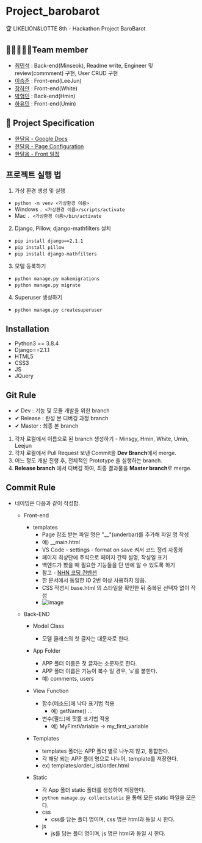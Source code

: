 # Project_barobarot

🏆 LIKELION&amp;LOTTE 8th - Hackathon Project BaroBarot

## 👨‍👨‍👨‍👧‍👧Team member

- [최민석](https://github.com/minsgy) : Back-end(Minseok), Readme write, Engineer 및 review(commment) 구현, User CRUD 구현
- [이승준](https://github.com/g0709-19) : Front-end(LeeJun)
- [장하얀](https://github.com/white-jang) : Front-end(White)
- [박형민](https://github.com/thalals/) : Back-end(Hmin)
- [하유민](https://github.com/qhahd78) : Front-end(Umin)

## 📑 Project Specification

- [한달음 - Google Docs](https://docs.google.com/document/d/1US57lggIKGL0CG4JkgxOzRyGLcLDPqiVBlbb1MafzIs/edit?usp=sharing)
- [한달음 - Page Configuration](https://jamboard.google.com/d/1oTOr-Hq79dz_WfDCB2bpPPcNucm-LPVugLqNfSbqENk/edit?usp=sharing)
- [한달음 - Front 일정](https://jamboard.google.com/d/1Lw_6KPWb2pZOgRV8OHlK6zgUdp-2ejF4nUS2aaxNWSU/edit?usp=sharing)

## 프로젝트 실행 법

1. 가상 환경 생성 및 실행

- `python -m venv <가상환경 이름>`
- Windows `. <가상환경 이름>/scripts/activate`
- Mac `. <가상환경 이름>/bin/activate`

2. Django, Pillow, django-mathfilters 설치

- `pip install django==2.1.1`
- `pip install pillow`
- `pip install django-mathfilters`

3. 모델 등록하기

- `python manage.py makemigrations`
- `python manage.py migrate`

4. Superuser 생성하기

- `python manage.py createsuperuser`

## Installation

- Python3 == 3.8.4
- Django==2.1.1
- HTML5
- CSS3
- JS
- JQuery

## Git Rule

- ✔ Dev : 기능 및 모듈 개발을 위한 branch
- ✔ Release : 완성 본 디버깅 과정 branch
- ✔ Master : 최종 본 branch

1. 각자 로컬에서 이름으로 된 branch 생성하기 - Minsgy, Hmin, White, Umin, Leejun
2. 각자 로컬에서 Pull Request 보낸 Commit을 **Dev Branch**에서 merge.
3. 어느 정도 개발 진행 후, 전체적인 Prototype 을 실행하는 branch.
4. **Release branch** 에서 디버깅 하여, 최종 결과물을 **Master branch**로 merge.

## Commit Rule

- 네이밍은 다음과 같이 작성함.

  - Front-end

    - templates
      - Page 참조 받는 파일 명은 "\_\_"(underbar)를 추가해 파일 명 작성
      - 예) \_\_main.html
      - VS Code - settings - format on save 켜서 코드 정리 자동화
      - 페이지 최상단에 주석으로 페이지 간략 설명, 작성일 표기
      - 백엔드가 봤을 때 필요한 기능들을 단 번에 알 수 있도록 하기
      - 참고 - [NHN 코딩 컨벤션](https://nuli.navercorp.com/data/convention/NHN_Coding_Conventions_for_Markup_Languages.pdf)
      - 한 문서에서 동일한 ID 2번 이상 사용하지 않음.
      - CSS 작성시 base.html 의 스타일을 확인한 뒤 중복된 선택자 없이 작성
      - ![image](https://user-images.githubusercontent.com/60251579/94369869-3d603680-0127-11eb-82e9-34f855569439.png)

  - Back-END

    - Model Class

      - 모델 클래스의 첫 글자는 대문자로 한다.

    - App Folder

      - APP 폴더 이름은 첫 글자는 소문자로 한다.
      - APP 폴더 이름은 기능이 복수 일 경우, 's'를 붙힌다.
      - 예) comments, users

    - View Function

      - 함수(메소드)에 낙타 표기법 적용
        - 예) getName() ...
      - 변수(필드)에 팟홀 표기법 적용
        - 예) MyFirstVariable -> my_first_variable

    - Templates

      - templates 폴더는 APP 폴더 별로 나누지 않고, 통합한다.
      - 각 해당 되는 APP 폴더 명으로 나누어, template를 저장한다.
      - ex) templates/order_list/order.html

    - Static
      - 각 App 폴더 static 폴더를 생성하여 저장한다.
      - `python manage.py collectstatic` 을 통해 모든 static 파일을 모은다.
      - css
        - css를 담는 폴더 명이며, css 명은 html과 동일 시 한다.
      - js
        - js를 담는 폴더 명이며, js 명은 html과 동일 시 한다.
